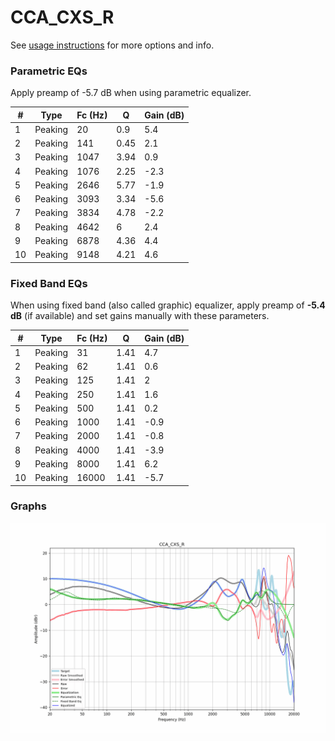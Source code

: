 # CCA_CXS_R
See [usage instructions](https://github.com/jaakkopasanen/AutoEq#usage) for more options and info.

### Parametric EQs
Apply preamp of -5.7 dB when using parametric equalizer.

|   # | Type    |   Fc (Hz) |    Q |   Gain (dB) |
|-----|---------|-----------|------|-------------|
|   1 | Peaking |        20 | 0.9  |         5.4 |
|   2 | Peaking |       141 | 0.45 |         2.1 |
|   3 | Peaking |      1047 | 3.94 |         0.9 |
|   4 | Peaking |      1076 | 2.25 |        -2.3 |
|   5 | Peaking |      2646 | 5.77 |        -1.9 |
|   6 | Peaking |      3093 | 3.34 |        -5.6 |
|   7 | Peaking |      3834 | 4.78 |        -2.2 |
|   8 | Peaking |      4642 | 6    |         2.4 |
|   9 | Peaking |      6878 | 4.36 |         4.4 |
|  10 | Peaking |      9148 | 4.21 |         4.6 |

### Fixed Band EQs
When using fixed band (also called graphic) equalizer, apply preamp of **-5.4 dB** (if available) and set gains manually with these parameters.

|   # | Type    |   Fc (Hz) |    Q |   Gain (dB) |
|-----|---------|-----------|------|-------------|
|   1 | Peaking |        31 | 1.41 |         4.7 |
|   2 | Peaking |        62 | 1.41 |         0.6 |
|   3 | Peaking |       125 | 1.41 |         2   |
|   4 | Peaking |       250 | 1.41 |         1.6 |
|   5 | Peaking |       500 | 1.41 |         0.2 |
|   6 | Peaking |      1000 | 1.41 |        -0.9 |
|   7 | Peaking |      2000 | 1.41 |        -0.8 |
|   8 | Peaking |      4000 | 1.41 |        -3.9 |
|   9 | Peaking |      8000 | 1.41 |         6.2 |
|  10 | Peaking |     16000 | 1.41 |        -5.7 |

### Graphs
![](./CCA_CXS_R.png)
